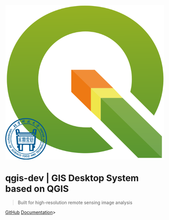 <!-- _coverpage.md -->

![logo](/logo.svg)

# qgis-dev  |  GIS Desktop System based on QGIS

> Built for high-resolution remote sensing image analysis

[GitHub](https://github.com/study-233/qgis_dev/tree/master)
[Documentation](#/?id=Introduction)>